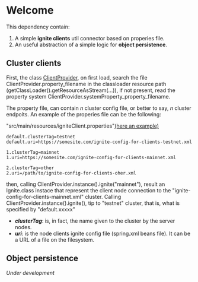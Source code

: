 # Welcome
This dependency contain:
1. A simple **ignite clients** util connector based on properies file.
2. An useful abstraction of a simple logic for **object persistence**.

## Cluster clients
First, the class [ClientProvider](https://github.com/vidaniello/ignite-clients/blob/main/src/main/java/com/github/vidaniello/ignite/ClientProvider.java), on first load, search the file ClientProvider.property_filename in the  classloader resource path (getClassLoader().getResourceAsStream(...)), if not present, read the property system ClientProvider.systemProperty_property_filename.

The property file, can contain *n* cluster config file, or better to say, *n* cluster endpoits.
An example of the properies file can be the following:

"src/main/resources/igniteClient.properties"[(here an example)](https://github.com/vidaniello/ignite-clients/blob/main/src/test/resources/igniteClient.properties)

    default.clusterTag=testnet
    default.uri=https://somesite.com/ignite-config-for-clients-testnet.xml
    
    1.clusterTag=mainnet
    1.uri=https://somesite.com/ignite-config-for-clients-mainnet.xml
    
    2.clusterTag=other
    2.uri=/path/to/ignite-config-for-clients-oher.xml

then, calling ClientProvider.instance().ignite("mainnet"), result an Ignite.class instace that represent the client node connection to the "ignite-config-for-clients-mainnet.xml" cluster.
Calling ClientProvider.instance().ignite(), tip to "testnet" cluster, that is, what is specified by "default.xxxxx"

 - ***clusterTag***: is, in fact, the name given to the cluster by the server nodes.
 - ***uri***: is the node clients ignite config file (spring.xml beans file). It can be a URL of a file on the filesystem.

## Object persistence

*Under development*
